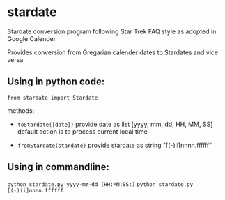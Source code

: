 stardate
========

Stardate conversion program following Star Trek FAQ style as adopted in Google Calender

Provides conversion from Gregarian calender dates to Stardates and vice versa

Using in python code:
---------------------
`from stardate import Stardate`

methods:
  * `toStardate([date])` 
      provide date as list [yyyy, mm, dd, HH, MM, SS]
      default action is to process current local time

  * `fromStardate(stardate)` 
      provide stardate as string "[(-)ii]nnnn.ffffff"


Using in commandline:
---------------------
`python stardate.py yyyy-mm-dd (HH:MM:SS:)` 
`python stardate.py [(-)ii]nnnn.ffffff`
